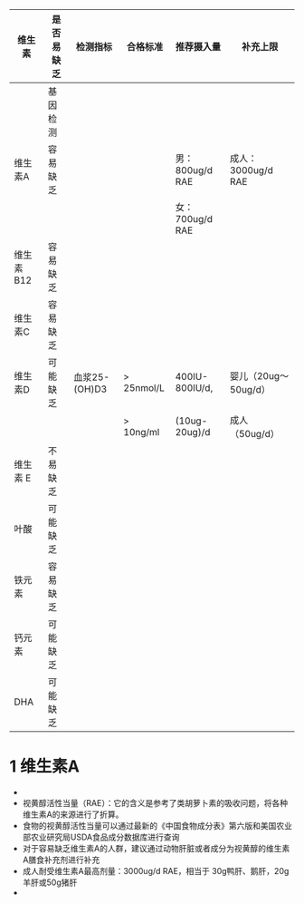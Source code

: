 | 维生素  |  是否易缺乏   |检测指标           |   合格标准              |推荐摄入量                    |补充上限             |
|------  | ----------- |-----------       |----------              |--------------              |-------             |
|        | 基因检测     |                  |                        |                            |                    |
|维生素A  | 容易缺乏    |                  |                         | 男：800ug/d RAE            | 成人： 3000ug/d RAE  |
|        |            |                  |                         | 女：700ug/d RAE            |         |
|维生素B12| 容易缺乏    |                  |                         |                            |       |
| 维生素C |  容易缺乏   |                  |                         |                            |       |
| 维生素D | 可能缺乏    |血浆25-(OH)D3     |  > 25nmol/L              | 400IU-800IU/d,             | 婴儿（20ug～50ug/d） |
|        |            |                  | > 10ng/ml               | (10ug-20ug)/d              | 成人（50ug/d）       |
|维生素 E | 不易缺乏    |                  |                         |                            |                     | 
| 叶酸    | 可能缺乏    |                 |                          |                            |                     |
|铁元素   | 容易缺乏    |                 |                          |                            |                     |
| 钙元素  | 可能缺乏    |                 |                          |                            |                     |
| DHA    | 可能缺乏    |                 |                          |                            |                     |

# 1 维生素A
- 
- 视黄醇活性当量（RAE）：它的含义是参考了类胡萝卜素的吸收问题，将各种维生素A的来源进行了折算。
- 食物的视黄醇活性当量可以通过最新的《中国食物成分表》第六版和美国农业部农业研究局USDA食品成分数据库进行查询
- 对于容易缺乏维生素A的人群，建议通过动物肝脏或者成分为视黄醇的维生素A膳食补充剂进行补充
- 成人耐受维生素A最高剂量：3000ug/d RAE，相当于 30g鸭肝、鹅肝，20g羊肝或50g猪肝
- 
